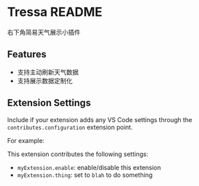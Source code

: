 # Tressa README

右下角简易天气展示小插件

## Features
- 支持主动刷新天气数据
- 支持展示数据定制化

## Extension Settings

Include if your extension adds any VS Code settings through the `contributes.configuration` extension point.

For example:

This extension contributes the following settings:

* `myExtension.enable`: enable/disable this extension
* `myExtension.thing`: set to `blah` to do something
